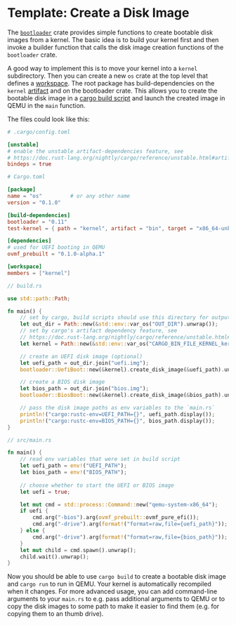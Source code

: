 # Template: Create a Disk Image

The [`bootloader`](https://docs.rs/bootloader/0.11) crate provides simple functions to create bootable disk images from a kernel. The basic idea is to build your kernel first and then invoke a builder function that calls the disk image creation functions of the `bootloader` crate.

A good way to implement this is to move your kernel into a `kernel` subdirectory. Then you can create 
a new `os` crate at the top level that defines a [workspace](https://doc.rust-lang.org/cargo/reference/workspaces.html). The root package has build-dependencies on the `kernel` [artifact](https://doc.rust-lang.org/nightly/cargo/reference/unstable.html#artifact-dependencies) and on the bootloader crate. This allows you to create the bootable disk image in a [cargo build script](https://doc.rust-lang.org/cargo/reference/build-scripts.html) and launch the created image in QEMU in the `main` function.

The files could look like this:

```toml
# .cargo/config.toml

[unstable]
# enable the unstable artifact-dependencies feature, see
# https://doc.rust-lang.org/nightly/cargo/reference/unstable.html#artifact-dependencies
bindeps = true
```

```toml
# Cargo.toml

[package]
name = "os"         # or any other name
version = "0.1.0"

[build-dependencies]
bootloader = "0.11"
test-kernel = { path = "kernel", artifact = "bin", target = "x86_64-unknown-none" }

[dependencies]
# used for UEFI booting in QEMU
ovmf_prebuilt = "0.1.0-alpha.1"

[workspace]
members = ["kernel"]
```

```rust
// build.rs

use std::path::Path;

fn main() {
    // set by cargo, build scripts should use this directory for output files
    let out_dir = Path::new(&std::env::var_os("OUT_DIR").unwrap());
    // set by cargo's artifact dependency feature, see
    // https://doc.rust-lang.org/nightly/cargo/reference/unstable.html#artifact-dependencies
    let kernel = Path::new(&std::env::var_os("CARGO_BIN_FILE_KERNEL_kernel").unwrap());

    // create an UEFI disk image (optional)
    let uefi_path = out_dir.join("uefi.img");
    bootloader::UefiBoot::new(&kernel).create_disk_image(&uefi_path).unwrap();

    // create a BIOS disk image
    let bios_path = out_dir.join("bios.img");
    bootloader::BiosBoot::new(&kernel).create_disk_image(&bios_path).unwrap();

    // pass the disk image paths as env variables to the `main.rs`
    println!("cargo:rustc-env=UEFI_PATH={}", uefi_path.display());
    println!("cargo:rustc-env=BIOS_PATH={}", bios_path.display());
}
```

```rust
// src/main.rs

fn main() {
    // read env variables that were set in build script
    let uefi_path = env!("UEFI_PATH");
    let bios_path = env!("BIOS_PATH");
    
    // choose whether to start the UEFI or BIOS image
    let uefi = true;

    let mut cmd = std::process::Command::new("qemu-system-x86_64");
    if uefi {
        cmd.arg("-bios").arg(ovmf_prebuilt::ovmf_pure_efi());
        cmd.arg("-drive").arg(format!("format=raw,file={uefi_path}"));
    } else {
        cmd.arg("-drive").arg(format!("format=raw,file={bios_path}"));
    }
    let mut child = cmd.spawn().unwrap();
    child.wait().unwrap();
}
```

Now you should be able to use `cargo build` to create a bootable disk image and `cargo run` to run in QEMU. Your kernel is automatically recompiled when it changes. For more advanced usage, you can add command-line arguments to your `main.rs` to e.g. pass additional arguments to QEMU or to copy the disk images to some path to make it easier to find them (e.g. for copying them to an thumb drive).
